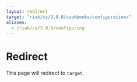```yaml
---
layout: redirect
target: "riak/cs/3.0.0/cookbooks/configuration/"
aliases:
  - /riak/cs/3.0.0/configuring
---
```


# Redirect

This page will redirect to `target`.
